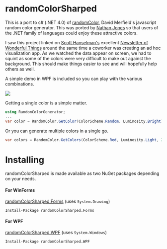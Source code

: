 randomColorSharped
==================

This is a port to c# (.NET 4.0) of [randomColor](http://llllll.li/randomColor/), David Merfield's javascript random color generator. This was ported by [Nathan Jones](http://www.nathanpjones.com/) so that users of the .NET family of languages could enjoy these attractive colors.

I saw this project linked on [Scott Hanselman's](http://www.hanselman.com/) excellent [Newsletter of Wonderful Things](http://www.hanselman.com/newsletter/) around the same time a coworker was creating an ad hoc visualization app. As we watched the data appear on screen, we had to squint as some of the colors were very difficult to make out against the background. This should make things easier to see and will hopefully help others as well.

A simple demo in WPF is included so you can play with the various combinations.

![](https://github.com/nathanpjones/randomColorSharped/blob/master/RandomColorDemoScreenshot.png)

Getting a single color is a simple matter.

```csharp
using RandomColorGenerator;
...
var color = RandomColor.GetColor(ColorScheme.Random, Luminosity.Bright);
```

Or you can generate multiple colors in a single go.

```csharp
var colors = RandomColor.GetColors(ColorScheme.Red, Luminosity.Light, 25);
```

# Installing

randomColorSharped is made available as two NuGet packages depending on your needs.

#### For WinForms

[randomColorSharped.Forms](https://www.nuget.org/packages/randomColorSharped.Forms/) (uses `System.Drawing`)

```batch
Install-Package randomColorSharped.Forms
```

#### For WPF
[randomColorSharped.WPF](https://www.nuget.org/packages/randomColorSharped.WPF/) (uses `System.Windows`)

```batch
Install-Package randomColorSharped.WPF
```
